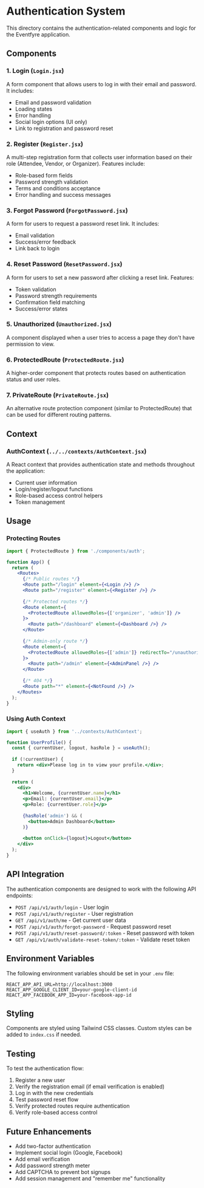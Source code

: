 # Authentication System

This directory contains the authentication-related components and logic for the Eventfyre application.

## Components

### 1. Login (`Login.jsx`)
A form component that allows users to log in with their email and password. It includes:
- Email and password validation
- Loading states
- Error handling
- Social login options (UI only)
- Link to registration and password reset

### 2. Register (`Register.jsx`)
A multi-step registration form that collects user information based on their role (Attendee, Vendor, or Organizer). Features include:
- Role-based form fields
- Password strength validation
- Terms and conditions acceptance
- Error handling and success messages

### 3. Forgot Password (`ForgotPassword.jsx`)
A form for users to request a password reset link. It includes:
- Email validation
- Success/error feedback
- Link back to login

### 4. Reset Password (`ResetPassword.jsx`)
A form for users to set a new password after clicking a reset link. Features:
- Token validation
- Password strength requirements
- Confirmation field matching
- Success/error states

### 5. Unauthorized (`Unauthorized.jsx`)
A component displayed when a user tries to access a page they don't have permission to view.

### 6. ProtectedRoute (`ProtectedRoute.jsx`)
A higher-order component that protects routes based on authentication status and user roles.

### 7. PrivateRoute (`PrivateRoute.jsx`)
An alternative route protection component (similar to ProtectedRoute) that can be used for different routing patterns.

## Context

### AuthContext (`../../contexts/AuthContext.jsx`)
A React context that provides authentication state and methods throughout the application:
- Current user information
- Login/register/logout functions
- Role-based access control helpers
- Token management

## Usage

### Protecting Routes
```jsx
import { ProtectedRoute } from './components/auth';

function App() {
  return (
    <Routes>
      {/* Public routes */}
      <Route path="/login" element={<Login />} />
      <Route path="/register" element={<Register />} />
      
      {/* Protected routes */}
      <Route element={
        <ProtectedRoute allowedRoles={['organizer', 'admin']} />
      }>
        <Route path="/dashboard" element={<Dashboard />} />
      </Route>
      
      {/* Admin-only route */}
      <Route element={
        <ProtectedRoute allowedRoles={['admin']} redirectTo="/unauthorized" />
      }>
        <Route path="/admin" element={<AdminPanel />} />
      </Route>
      
      {/* 404 */}
      <Route path="*" element={<NotFound />} />
    </Routes>
  );
}
```

### Using Auth Context
```jsx
import { useAuth } from '../contexts/AuthContext';

function UserProfile() {
  const { currentUser, logout, hasRole } = useAuth();
  
  if (!currentUser) {
    return <div>Please log in to view your profile.</div>;
  }
  
  return (
    <div>
      <h1>Welcome, {currentUser.name}</h1>
      <p>Email: {currentUser.email}</p>
      <p>Role: {currentUser.role}</p>
      
      {hasRole('admin') && (
        <button>Admin Dashboard</button>
      )}
      
      <button onClick={logout}>Logout</button>
    </div>
  );
}
```

## API Integration

The authentication components are designed to work with the following API endpoints:

- `POST /api/v1/auth/login` - User login
- `POST /api/v1/auth/register` - User registration
- `GET /api/v1/auth/me` - Get current user data
- `POST /api/v1/auth/forgot-password` - Request password reset
- `POST /api/v1/auth/reset-password/:token` - Reset password with token
- `GET /api/v1/auth/validate-reset-token/:token` - Validate reset token

## Environment Variables

The following environment variables should be set in your `.env` file:

```
REACT_APP_API_URL=http://localhost:3000
REACT_APP_GOOGLE_CLIENT_ID=your-google-client-id
REACT_APP_FACEBOOK_APP_ID=your-facebook-app-id
```

## Styling

Components are styled using Tailwind CSS classes. Custom styles can be added to `index.css` if needed.

## Testing

To test the authentication flow:

1. Register a new user
2. Verify the registration email (if email verification is enabled)
3. Log in with the new credentials
4. Test password reset flow
5. Verify protected routes require authentication
6. Verify role-based access control

## Future Enhancements

- Add two-factor authentication
- Implement social login (Google, Facebook)
- Add email verification
- Add password strength meter
- Add CAPTCHA to prevent bot signups
- Add session management and "remember me" functionality
